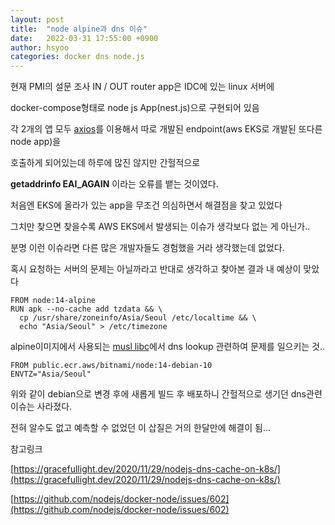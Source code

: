 ```yaml
---
layout: post
title:  "node alpine과 dns 이슈"
date:   2022-03-31 17:55:00 +0900
author: hsyoo
categories: docker dns node.js
---
```


현재 PMI의 설문 조사 IN / OUT router app은 IDC에 있는 linux 서버에

docker-compose형태로 node js App(nest.js)으로 구현되어 있음

각 2개의 앱 모두 [axios](https://github.com/axios/axios)를 이용해서 따로 개발된 endpoint(aws EKS로 개발된 또다른 node app)을

호출하게 되어있는데 하루에 많진 않지만 간헐적으로

**getaddrinfo EAI_AGAIN** 이라는 오류를 뱉는 것이였다.

처음엔 EKS에 올라가 있는 app을 무조건 의심하면서 해결점을 찾고 있었다

그치만 찾으면 찾을수록 AWS EKS에서 발생되는 이슈가 생각보다 없는 게 아닌가..

분명 이런 이슈라면 다른 많은 개발자들도 경험했을 거라 생각했는데 없었다.

혹시 요청하는 서버의 문제는 아닐까라고 반대로 생각하고 찾아본 결과 내 예상이 맞았다

```docker
FROM node:14-alpine
RUN apk --no-cache add tzdata && \
  cp /usr/share/zoneinfo/Asia/Seoul /etc/localtime && \
  echo "Asia/Seoul" > /etc/timezone
```

alpine이미지에서 사용되는 [musl libc](https://www.musl-libc.org/)에서 dns lookup 관련하여 문제를 일으키는 것..

```docker
FROM public.ecr.aws/bitnami/node:14-debian-10
ENVTZ="Asia/Seoul"
```

위와 같이 debian으로 변경 후에 새롭게 빌드 후 배포하니 간헐적으로 생기던 dns관련 이슈는 사라졌다.

전혀 알수도 없고 예측할 수 없었던 이 삽질은 거의 한달만에 해결이 됨...

참고링크

[https://gracefullight.dev/2020/11/29/nodejs-dns-cache-on-k8s/](https://gracefullight.dev/2020/11/29/nodejs-dns-cache-on-k8s/)

[https://github.com/nodejs/docker-node/issues/602](https://github.com/nodejs/docker-node/issues/602)


[jekyll-docs]: https://jekyllrb.com/docs/home
[jekyll-gh]:   https://github.com/jekyll/jekyll
[jekyll-talk]: https://talk.jekyllrb.com/
